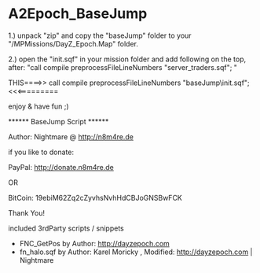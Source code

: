 # A2Epoch_BaseJump

1.)  unpack  "zip" and copy the "baseJump" folder to your "/MPMissions/DayZ_Epoch.Map" folder.

2.)  open the "init.sqf" in your mission folder and add following on the top, after:  "call compile preprocessFileLineNumbers "server_traders.sqf"; "


THIS====>> call compile preprocessFileLineNumbers "baseJump\init.sqf";   <<<=========
	



enjoy & have fun ;)




****** BaseJump Script  ******

Author: 
Nightmare @ http://n8m4re.de


if you like to donate:  

PayPal: 
http://donate.n8m4re.de

OR 

BitCoin: 
19ebiM62Zq2cZyvhsNvhHdCBJoGNSBwFCK

Thank You!

included 3rdParty scripts / snippets
- FNC_GetPos   by  Author: http://dayzepoch.com
- fn_halo.sqf      by  Author: Karel Moricky , Modified: http://dayzepoch.com | Nightmare
